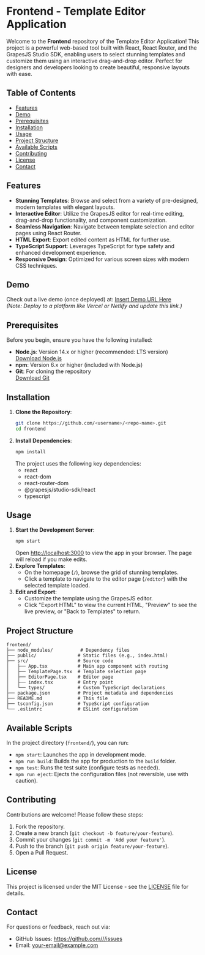 # Frontend - Template Editor Application

Welcome to the **Frontend** repository of the Template Editor Application! This project is a powerful web-based tool built with React, React Router, and the GrapesJS Studio SDK, enabling users to select stunning templates and customize them using an interactive drag-and-drop editor. Perfect for designers and developers looking to create beautiful, responsive layouts with ease.

## Table of Contents
- [Features](#features)
- [Demo](#demo)
- [Prerequisites](#prerequisites)
- [Installation](#installation)
- [Usage](#usage)
- [Project Structure](#project-structure)
- [Available Scripts](#available-scripts)
- [Contributing](#contributing)
- [License](#license)
- [Contact](#contact)

## Features
- **Stunning Templates**: Browse and select from a variety of pre-designed, modern templates with elegant layouts.
- **Interactive Editor**: Utilize the GrapesJS editor for real-time editing, drag-and-drop functionality, and component customization.
- **Seamless Navigation**: Navigate between template selection and editor pages using React Router.
- **HTML Export**: Export edited content as HTML for further use.
- **TypeScript Support**: Leverages TypeScript for type safety and enhanced development experience.
- **Responsive Design**: Optimized for various screen sizes with modern CSS techniques.

## Demo
Check out a live demo (once deployed) at: [Insert Demo URL Here](#)  
*(Note: Deploy to a platform like Vercel or Netlify and update this link.)*

## Prerequisites
Before you begin, ensure you have the following installed:
- **Node.js**: Version 14.x or higher (recommended: LTS version)  
  [Download Node.js](https://nodejs.org/)
- **npm**: Version 6.x or higher (included with Node.js)
- **Git**: For cloning the repository  
  [Download Git](https://git-scm.com/)

## Installation
1. **Clone the Repository**:
   ```bash
   git clone https://github.com/<username>/<repo-name>.git
   cd frontend
   ```
2. **Install Dependencies**:
   ```bash
   npm install
   ```
   The project uses the following key dependencies:
   - react
   - react-dom
   - react-router-dom
   - @grapesjs/studio-sdk/react
   - typescript

## Usage
1. **Start the Development Server**:
   ```bash
   npm start
   ```
   Open [http://localhost:3000](http://localhost:3000) to view the app in your browser. The page will reload if you make edits.
2. **Explore Templates**:
   - On the homepage (`/`), browse the grid of stunning templates.
   - Click a template to navigate to the editor page (`/editor`) with the selected template loaded.
3. **Edit and Export**:
   - Customize the template using the GrapesJS editor.
   - Click "Export HTML" to view the current HTML, "Preview" to see the live preview, or "Back to Templates" to return.

## Project Structure
```
frontend/
├── node_modules/          # Dependency files
├── public/               # Static files (e.g., index.html)
├── src/                  # Source code
│   ├── App.tsx           # Main app component with routing
│   ├── TemplatePage.tsx  # Template selection page
│   ├── EditorPage.tsx    # Editor page
│   ├── index.tsx         # Entry point
│   └── types/            # Custom TypeScript declarations
├── package.json          # Project metadata and dependencies
├── README.md             # This file
├── tsconfig.json         # TypeScript configuration
└── .eslintrc             # ESLint configuration
```

## Available Scripts
In the project directory (`frontend/`), you can run:
- `npm start`: Launches the app in development mode.
- `npm run build`: Builds the app for production to the `build` folder.
- `npm test`: Runs the test suite (configure tests as needed).
- `npm run eject`: Ejects the configuration files (not reversible, use with caution).

## Contributing
Contributions are welcome! Please follow these steps:
1. Fork the repository.
2. Create a new branch (`git checkout -b feature/your-feature`).
3. Commit your changes (`git commit -m 'Add your feature'`).
4. Push to the branch (`git push origin feature/your-feature`).
5. Open a Pull Request.

## License
This project is licensed under the MIT License - see the [LICENSE](LICENSE) file for details.

## Contact
For questions or feedback, reach out via:
- GitHub Issues: [https://github.com/<username>/<repo-name>/issues](https://github.com/<username>/<repo-name>/issues)
- Email: [your-email@example.com](mailto:your-email@example.com)
